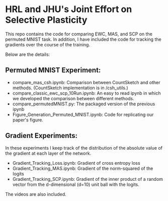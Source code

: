 # HRL and JHU's Joint Effort on Selective Plasticity 

This repo contains the code for comparing EWC, MAS, and SCP on the permuted MNIST task. In addition, I have included the code for tracking the gradients over the course of the training. 

Below are the details:

## Permuted MNIST Experiment:

* compare_mas_csh.ipynb: Comparison between CountSketch and other methods. (CountSketch implementation is in /csh_utils.)
* compare_classic_ewc_scp_10Run.ipynb: An easy to read ipynb in which we developed the comparison between different methods.
* compare_permutedMNIST.py: The packaged version of the previous ipynb
* Figure_Generation_Permuted_MNIST.ipynb: Code for replicating our  paper's figure. 

## Gradient Experiments:

In these experiments I keep track of the distribution of the absolute value of the gradient at each layer of the network.

* Gradient_Tracking_Loss.ipynb: Gradient of cross entropy loss 
* Gradient_Tracking_MAS.ipynb: Gradient of the norm-squared of the logits
* Gradient_Tracking_SCP.ipynb: Gradient of the inner product of a random vector from the d-dimensional (d=10) unit ball with the logits.

The videos are also included. 